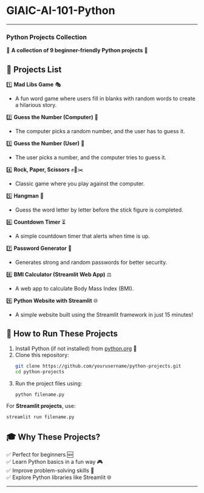 # GIAIC-AI-101-Python

---

### **Python Projects Collection**  
🚀 **A collection of 9 beginner-friendly Python projects** 🚀  

## 📜 **Projects List**  

1️⃣ **Mad Libs Game** 🎭  
   - A fun word game where users fill in blanks with random words to create a hilarious story.  

2️⃣ **Guess the Number (Computer)** 🎯  
   - The computer picks a random number, and the user has to guess it.  

3️⃣ **Guess the Number (User)** 🔢  
   - The user picks a number, and the computer tries to guess it.  

4️⃣ **Rock, Paper, Scissors** ✊📄✂️  
   - Classic game where you play against the computer.  

5️⃣ **Hangman** 🏹  
   - Guess the word letter by letter before the stick figure is completed.  

6️⃣ **Countdown Timer** ⏳  
   - A simple countdown timer that alerts when time is up.  

7️⃣ **Password Generator** 🔐  
   - Generates strong and random passwords for better security.  

8️⃣ **BMI Calculator (Streamlit Web App)** ⚖️  
   - A web app to calculate Body Mass Index (BMI).  

9️⃣ **Python Website with Streamlit** 🌐  
   - A simple website built using the Streamlit framework in just 15 minutes!  

## 🎯 **How to Run These Projects**  
1. Install Python (if not installed) from [python.org](https://www.python.org/) 🐍  
2. Clone this repository:  
   ```bash
   git clone https://github.com/yourusername/python-projects.git
   cd python-projects
   ```
3. Run the project files using:  
   ```bash
   python filename.py
   ```

For **Streamlit projects**, use:  
```bash
streamlit run filename.py
```

## 🎓 **Why These Projects?**  
✅ Perfect for beginners 🆕  
✅ Learn Python basics in a fun way 🎮  
✅ Improve problem-solving skills 🧠  
✅ Explore Python libraries like Streamlit 🌐  

---
